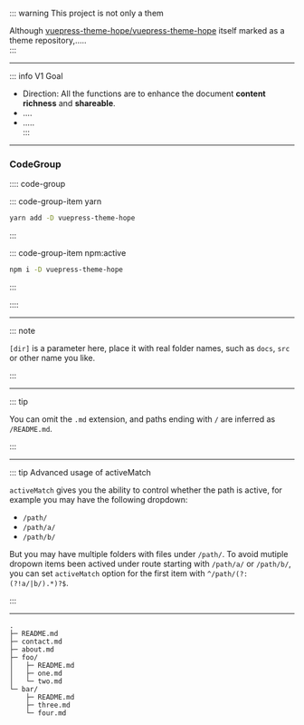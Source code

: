 ::: warning This project is not only a them

Although [vuepress-theme-hope/vuepress-theme-hope](https://github.com/vuepress-theme-hope/vuepress-theme-hope) itself marked as a theme repository,.....   
:::

---
::: info V1 Goal

- Direction: All the functions are to enhance the document **content richness** and **shareable**.
- .... 
- .....  
:::

--- 
### CodeGroup

:::: code-group

::: code-group-item yarn

```bash
yarn add -D vuepress-theme-hope
```

:::

::: code-group-item npm:active

```bash
npm i -D vuepress-theme-hope
```

:::

::::


--- 
::: note

`[dir]` is a parameter here, place it with real folder names, such as `docs`, `src` or other name you like.

:::

---

::: tip

You can omit the `.md` extension, and paths ending with `/` are inferred as `/README.md`.

:::

---

::: tip Advanced usage of activeMatch

`activeMatch` gives you the ability to control whether the path is active, for example you may have the following dropdown:

- `/path/`
- `/path/a/`
- `/path/b/`

But you may have multiple folders with files under `/path/`. To avoid mutiple dropown items been actived under route starting with `/path/a/` or `/path/b/`, you can set `activeMatch` option for the first item with `^/path/(?:(?!a/|b/).*)?$`.

:::

--- 
```
.
├─ README.md
├─ contact.md
├─ about.md
├─ foo/
│   ├─ README.md
│   ├─ one.md
│   └─ two.md
└─ bar/
    ├─ README.md
    ├─ three.md
    └─ four.md
```






